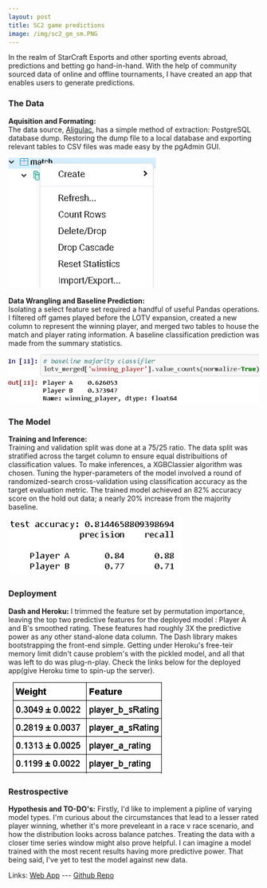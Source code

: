 ```yaml
---
layout: post
title: SC2 game predictions
image: /img/sc2_gm_sm.PNG
---
```

  In the realm of StarCraft Esports and other sporting events abroad, predictions and betting go hand-in-hand.  With the help of community
sourced data of online and offline tournaments, I have created an app that enables users to generate predictions.

### The Data
 **Aquisition and Formating:**<br/>
  The data source, [Aligulac](http://aligulac.com/), has a simple method of extraction: PostgreSQL database dump. Restoring the dump file to a local database and exporting relevant tables to CSV files was made easy by the pgAdmin GUI.

![](/img/psql_export.PNG)

  **Data Wrangling and Baseline Prediction:**<br/>
  Isolating a select feature set required a handful of useful Pandas operations. I filtered off games played before the LOTV expansion, created  a new column to represent the winning player, and merged two tables to house the match and player rating information. A baseline classification prediction was made from the summary statistics.

![](/img/sc2_baseline_predict.PNG)

### The Model
**Training and Inference:**<br/>
 Training and validation split was done at a 75/25 ratio. The data split was stratified across the target column to ensure equal distribuitions of classification values. To make inferences, a XGBClassier algorithm was chosen. Tuning the hyper-parameters of the model involved a round of randomized-search cross-validation using classification accuracy as the target evaluation metric. The trained model achieved an 82% accuracy score on the hold out data; a nearly 20% increase from the majority baseline.
 
 ![](/img/sc2_model_accuracy.PNG)
 
 ### Deployment
 **Dash and Heroku:**
  I trimmed the feature set by permutation importance, leaving the top two predictive features for the deployed model : Player A and B's smoothed rating. These features had roughly 3X the predictive power as any other stand-alone data column. The Dash library makes bootstrapping the front-end simple. Getting under Heroku's free-teir memory limit didn't cause problem's with the pickled model, and all that was left to do was plug-n-play. Check the links below for the deployed app(give Heroku time to spin-up the server).
  
 ![](/img/sc2_feature_importance.PNG)
  
 ### Restrospective
 **Hypothesis and TO-DO's:**
  Firstly, I'd like to implement a pipline of varying model types. I'm curious about the circumstances that lead to a lesser rated player winning, whether it's more preveleant in a race v race scenario, and how the distribution looks across balance patches. Treating the data with a closer time series window might also prove helpful. I can imagine a model trained with the most recent results having more predictive power. That being said, I've yet to test the model against new data.

  
Links: [Web App](https://sc2predict.herokuapp.com/) ---  [Github Repo](https://github.com/mjh09/aligulac_project)
